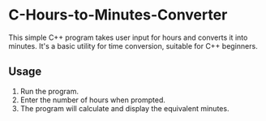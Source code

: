 # C-Hours-to-Minutes-Converter

This simple C++ program takes user input for hours and converts it into minutes. It's a basic utility for time conversion, suitable for C++ beginners.

## Usage
1. Run the program.
2. Enter the number of hours when prompted.
3. The program will calculate and display the equivalent minutes.
